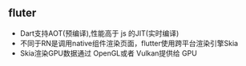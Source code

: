 ## fluter

- Dart支持AOT(预编译),性能高于 js 的JIT(实时编译)
- 不同于RN是调用native组件渲染页面，flutter使用跨平台渲染引擎Skia
- Skia渲染GPU数据通过 OpenGL或者 Vulkan提供给 GPU